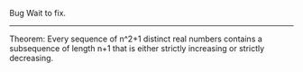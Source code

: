 Bug 
Wait to fix. 
 
--------------------- 
Theorem: 
Every sequence of n^2+1 distinct real numbers 
contains a subsequence of length n+1 
that is either strictly increasing or strictly decreasing.

